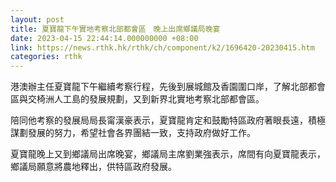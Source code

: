 ```yaml
---
layout: post
title: 夏寶龍下午實地考察北部都會區　晚上出席鄉議局晚宴
date: 2023-04-15 22:44:14.000000000 +08:00
link: https://news.rthk.hk/rthk/ch/component/k2/1696420-20230415.htm
categories: rthk
---
```


港澳辦主任夏寶龍下午繼續考察行程，先後到展城館及香園圍口岸，了解北部都會區與交椅洲人工島的發展規劃，又到新界北實地考察北部都會區。

陪同他考察的發展局局長甯漢豪表示，夏寶龍肯定和鼓勵特區政府著眼長遠，積極謀劃發展的努力，希望社會各界團結一致，支持政府做好工作。

夏寶龍晚上又到鄉議局出席晚宴，鄉議局主席劉業強表示，席間有向夏寶龍表示，鄉議局願意將農地釋出，供特區政府發展。
